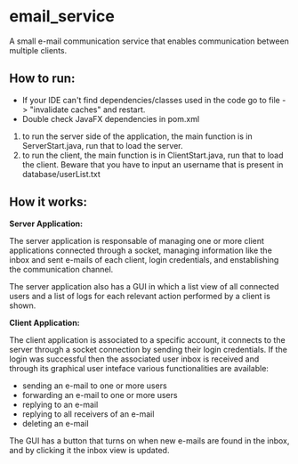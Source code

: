 # email_service
A small e-mail communication service that enables communication between multiple clients.


## How to run: 
 - If your IDE can't find dependencies/classes used in the code go to file -> "invalidate caches" and restart.
 - Double check JavaFX dependencies in pom.xml

1. to run the server side of the application, the main function is in ServerStart.java, run that to load the server.
2. to run the client, the main function is in ClientStart.java, run that to load the client. Beware that you have to input an username that is present in database/userList.txt


## How it works: 

**Server Application:**

The server application is responsable of managing one or more client applications connected through a socket, managing information like the inbox and sent e-mails of each client, login credentials, and enstablishing the communication channel.

The server application also has a GUI in which a list view of all connected users and a list of logs for each relevant action performed by a client is shown.


**Client Application:**

The client application is associated to a specific account, it connects to the server through a socket connection by sending their login credentials. If the login was successful then the associated user inbox is received and through its graphical user inteface various functionalities are available: 
- sending an e-mail to one or more users
- forwarding an e-mail to one or more users
- replying to an e-mail
- replying to all receivers of an e-mail
- deleting an e-mail

The GUI has a button that turns on when new e-mails are found in the inbox, and by clicking it the inbox view is updated. 




